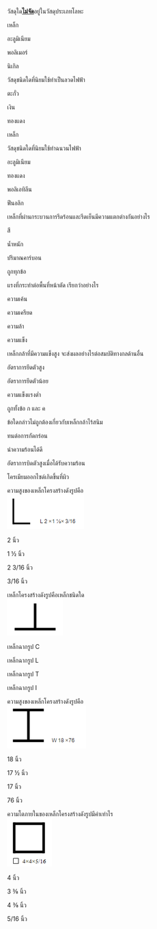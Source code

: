 <!--สมมติว่าเริ่มไฟล์เป็นบรรทัดแรก -->
<!--!#@ Code: TSS04207009L2-6 -->
<!--!#@ Title: สมบัติของวัสดุ และการใช้งานเหล็กรูปพรรณ -->
<!--!#@ Subject: ช่างประกอบท่อ ระดับ 2 -->
<!--!#@ Desc: -->
<!--!#@ Q1 -->
วัสดุใด<b><u>ไม่จัด</b></u>อยู่ในวัสดุประเภทโลหะ  
<!--!#@ C -->
เหล็ก  
<!--!#@ C -->
อะลูมิเนียม  
<!--!#@ C* -->
พอลิเมอร์  
<!--!#@ C -->
นิเกิล  

<!--!#@ Q2 -->
วัสดุชนิดใดที่นิยมใช้ทำเป็นลวดไฟฟ้า  
<!--!#@ C -->
ตะกั่ว  
<!--!#@ C -->
เงิน  
<!--!#@ C* -->
ทองแดง  
<!--!#@ C -->
เหล็ก  

<!--!#@ Q3 -->
วัสดุชนิดใดที่นิยมใช้ทำฉนวนไฟฟ้า  
<!--!#@ C -->
อะลูมิเนียม  
<!--!#@ C -->
ทองแดง  
<!--!#@ C* -->
พอลิเอทิลีน  
<!--!#@ C -->
ฟีนอลิก  

<!--!#@ Q4 no random -->
เหล็กที่ผ่านกระบวนการรีดร้อนและรีดเย็นมีความแตกต่างกันอย่างไร  
<!--!#@ C* -->
สี  
<!--!#@ C -->
น้ำหนัก  
<!--!#@ C -->
ปริมาณคาร์บอน  
<!--!#@ C -->
ถูกทุกข้อ  

<!--!#@ Q5 -->
แรงที่กระทำต่อพื้นที่หน้าตัด เรียกว่าอย่างไร  
<!--!#@ C* -->
ความเค้น  
<!--!#@ C -->
ความเครียด  
<!--!#@ C -->
ความล้า  
<!--!#@ C -->
ความแข็ง  
 
<!--!#@ Q6 no random -->
เหล็กกล้าที่มีความแข็งสูง จะส่งผลอย่างไรต่อสมบัติทางกลด้านอื่น  
<!--!#@ C -->
อัตราการยึดตัวสูง	  
<!--!#@ C* -->
อัตราการยึดตัวน้อย  
<!--!#@ C -->
ความแข็งแรงต่ำ  
<!--!#@ C -->
ถูกทั้งข้อ ก และ ค  

<!--!#@ Q7 -->
ข้อใดกล่าวไม่ถูกต้องเกี่ยวกับเหล็กกล้าไร้สนิม  
<!--!#@ C -->
ทนต่อการกัดกร่อน	  
<!--!#@ C* -->
นำความร้อนได้ดี  
<!--!#@ C -->
อัตราการบิดตัวสูงเมื่อได้รับความร้อน	  
<!--!#@ C -->
โครเมียมออกไซด์เกิดขึ้นที่ผิว  

<!--!#@ Q8 no random -->
ความสูงของเหล็กโครงสร้างดังรูปคือ  
![ภาพ 1](imgs/q008img1.png)  
<!--!#@ C* -->
2 นิ้ว	   
<!--!#@ C -->
1 ½  นิ้ว  
<!--!#@ C -->
2 3/16 นิ้ว    
<!--!#@ C -->
3/16 นิ้ว   

<!--!#@ Q9 -->
เหล็กโครงสร้างดังรูปคือเหล็กชนิดใด  
![ภาพ 1](imgs/q009img1.png)  
<!--!#@ C -->
เหล็กฉากรูป C   
<!--!#@ C -->
เหล็กฉากรูป L  
<!--!#@ C* -->
เหล็กฉากรูป T   
<!--!#@ C -->
เหล็กฉากรูป I   

<!--!#@ Q10 no random -->
ความสูงของเหล็กโครงสร้างดังรูปคือ	  
![ภาพ 1](imgs/q010img1.png)  
<!--!#@ C -->
18 นิ้ว   
<!--!#@ C -->
17 ½  นิ้ว  
<!--!#@ C -->
17 นิ้ว    
<!--!#@ C* -->
76 นิ้ว   

<!--!#@ Q11 no random -->
ความโตภายในของเหล็กโครงสร้างดังรูปมีค่าเท่าไร              
![ภาพ 1](imgs/q011img1.png)  
<!--!#@ C -->
4 นิ้ว  
<!--!#@ C* -->
3 ⅜ นิ้ว   
<!--!#@ C -->
4 ⅜ นิ้ว    
<!--!#@ C -->
5/16 นิ้ว   